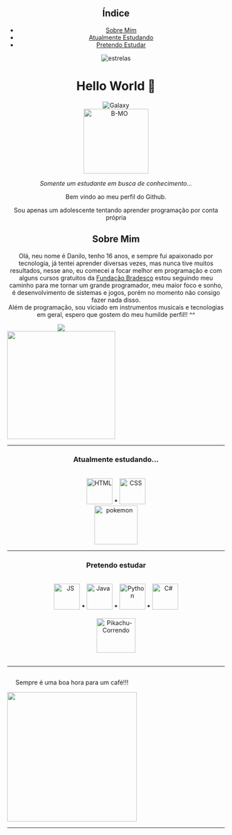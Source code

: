 <bg color = "000000">
<div style = "display: inline-blocck" align = "center">
  
  <h2>Índice</h2>
  <ul align = "center">
    <li><a href = "#Sobre Mim">Sobre Mim</a></li>
    <li><a href = "#Linguagens Que Estou Estudando">Atualmente Estudando</a></li>
    <li><a href = "#Linguagens Que Pretendo Estudar">Pretendo Estudar</a></li>
   </ul>
 </div>
<div style = "display: inline-block" align = "center">
  
  <img alt = "estrelas" src = "https://pa1.narvii.com/6993/3cd52b9803dcf81e1cab8b943fdfd6004489ffefr1-320-159_hq.gif">

  
  <h1 align = "center">Hello World 👋</h1>
  
  <img alt = "Galaxy" src = "http://pa1.narvii.com/6993/3a6158ea265be3ae686aa8dad94164a195ec1127r1-320-236_00.gif">
     
<br>
  
  <img align = "center" alt = "B-MO" width = "150" src = "https://i.pinimg.com/originals/e5/93/ab/e593ab0589d5f1b389e4dfbcce2bce20.gif">

  <p align = "center"><i>Somente um estudante em busca de conhecimento...</i>

  <p align = "center">Bem vindo ao meu perfil do Github.

  <p align = "center">Sou apenas um adolescente tentando aprender programação por conta própria
    
   <a name = "Sobre Mim"><h2>Sobre Mim</h2></a>
  <p align = "center"> Olá, neu nome é Danilo, 
   tenho 16 anos, e sempre fui apaixonado por tecnologia, já tentei aprender diversas vezes, mas nunca tive muitos resultados, nesse ano, eu comecei a focar melhor em programação e com alguns cursos gratuitos da <a href = "https://www.ev.org.br/">Fundação Bradesco</a> estou seguindo meu caminho para me tornar um grande programador, meu maior foco e sonho, é desenvolvimento de sistemas e jogos, porém no momento não consigo fazer nada disso.<br>
  Além de programação, sou viciado em instrumentos musicais e tecnologias em geral, espero que gostem do meu humilde perfil!! ^^ 
</div>
  
<div style = "display: inline-block" align = "center">
  
  <a href = "https://github.com/Dann074">
    <img src = "https://github-readme-stats.vercel.app/api?username=Dann074&show_icons=true&theme=material-palenight">
  </a>
  
  <br>
  
  <img width = "250" src = "https://c.tenor.com/3n4HIgnnvpYAAAAC/anime-anime-boy.gif">
  
</div>

<div style = "disply: inline-block" align = "center">
  
  <hr>
  <a name = "Linguagens Que Estou Estudando">
  <h3> Atualmente estudando... </h3><br>
  
  <img alt = "HTML" width = "60" height = "60" src = "https://cdn.jsdelivr.net/gh/devicons/devicon/icons/html5/html5-original.svg">
  <b>*</b>
  <img alt = "CSS" width = "60" height = "60" src = "https://cdn.jsdelivr.net/gh/devicons/devicon/icons/css3/css3-original.svg">
  <br>
  
  <img alt = "pokemon" width = "100" height = "90" src = "https://pa1.narvii.com/6829/cd65454f8b78389eab09ab3857744e74d03004c1_hq.gif">
  </a>
  <br>
  
  <hr>
  
  <a name = "Linguagens Que Pretendo Estudar">
  
  <h3> Pretendo estudar</h3><br>
  
  <img alt = "JS" width = "60" height = "60" src = "https://cdn.jsdelivr.net/gh/devicons/devicon/icons/javascript/javascript-original.svg">
  <b>*</b>
  <img alt = "Java" width = "60" height = "60" src = "https://cdn.jsdelivr.net/gh/devicons/devicon/icons/java/java-original.svg">
  <b>*</b>
  <img alt = "Python" width = "60" height = "60" src = "https://cdn.iconscout.com/icon/free/png-256/python-3521655-2945099.png">
  <b>*</b>
  <img alt = "C#" width = "60" height = "60" src = "https://iconape.com/wp-content/png_logo_vector/c.png">
  <br>
  
   </a>
  
  <br>
  
  <img alt = "Pikachu-Correndo" width = "90" height = "80" src = "https://pa1.narvii.com/6524/ccf23d595525079d4f9b33e8d696267f9a59e15d_hq.gif">
  
 </div>
 
 <br>
 
 <hr>
 
 <div style = "display: inline-block" align = "center">
 
  <p>Sempre é uma boa hora para um café!!!</p>
  
  <img width = "300" src = "https://acegif.com/wp-content/gifs/coffee-88.gif">
 
 </div>
 
 <hr>

